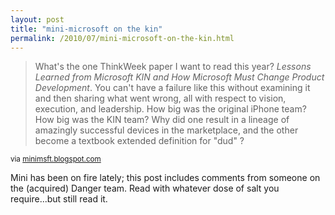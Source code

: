 ```yaml
---
layout: post
title: "mini-microsoft on the kin"
permalink: /2010/07/mini-microsoft-on-the-kin.html
---
```


<blockquote><p>What&#39;s the one ThinkWeek paper I want to read this year? <i>Lessons Learned from Microsoft KIN and How Microsoft Must Change Product Development</i>. You can&#39;t have a failure like this without examining it and then sharing what went wrong, all with respect to vision, execution, and leadership. How big was the original iPhone team? How big was the KIN team? Why did one result in a lineage of amazingly successful devices in the marketplace, and the other become a textbook extended definition for &quot;dud&quot; ?</p></blockquote>

<p><small>via <a href="http://minimsft.blogspot.com/2010/07/kin-fusing-kin-clusion-to-kin-and-fy11.html">minimsft.blogspot.com</a></small></p>

<p>Mini has been on fire lately; this post includes comments from someone on the (acquired) Danger team. Read with whatever dose of salt you require...but still read it.</p>


